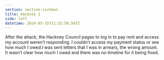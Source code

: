```yaml
---
section: section-sixteen
title: Hackney 1
side: left
datetime: 2024-03-15T11:25:50.597Z
---
```

After the attack, the Hackney Council pages to log in to pay rent and access my account weren’t responding. I couldn’t access my payment status or see how much I owed.I was sent letters that I was in arrears, the wrong amount. It wasn’t clear how much I owed and there was no timeline for it being fixed.
